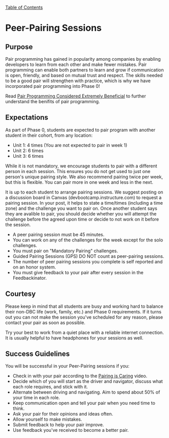 [Table of Contents](README.md)

# Peer-Pairing Sessions


## Purpose

Pair programming has gained in popularity among companies by enabling developers to learn from each other and make fewer mistakes. Pair programming can enable both partners to learn and grow if communication is open, friendly, and based on mutual trust and respect. The skills needed to be a good pair will strengthen with practice, which is why we have incorporated pair programming into Phase 0!

Read [Pair Programming Considered Extremely Beneficial](http://techcrunch.com/2012/03/17/pair-programming-considered-extremely-beneficial/)  to further understand the benifits of pair programming.

## Expectations

As part of Phase 0, students are expected to pair program with another student in their cohort, from any location:
* Unit 1: 4 times (You are not expected to pair in week 1)
* Unit 2: 6 times
* Unit 3: 6 times

While it is not mandatory, we encourage students to pair with a different person in each session. This ensures you do not get used to just one person's unique pairing style. We also recommend pairing twice per week, but this is flexible. You can pair more in one week and less in the next.

It is up to each student to arrange pairing sessions. We suggest posting on a discussion board in Canvas (devbootcamp.instructure.com) to request a pairing session. In your post, it helps to state a time/times (including a time zone) and the challenge you want to pair on. Once another student says they are avalible to pair, you should decide whether you will attempt the challenge before the agreed upon time or decide to not work on it before the session.

* A peer pairing session must be 45 minutes.
* You can work on any of the challenges for the week except for the solo challenges.
* You must pair on "Mandatory Pairing" challenges.
* Guided Pairing Sessions (GPS) DO NOT count as peer-pairing sessions.
* The number of peer pairing sessions you complete is self reported and on an honor system.
* You must give feedback to your pair after every session in the Feedbackinator.

## Courtesy

Please keep in mind that all students are busy and working hard to balance their non-DBC life (work, family, etc.) and Phase 0 requirements. If it turns out you can not make the session you've scheduled for any reason, please contact your pair as soon as possible. 

Try your best to work from a quiet place with a reliable internet connection. It is usually helpful to have headphones for your sessions as well.


## Success Guidelines

You will be successful in your Peer-Pairing sessions if you:

- Check in with your pair according to the [Pairing is Caring](http://vimeo.com/76662569) video.
- Decide which of you will start as the driver and navigator, discuss what each role requires, and stick with it.
- Alternate between driving and navigating. Aim to spend about 50% of your time in each role.
- Keep communication open and tell your pair when you need time to think.
- Ask your pair for their opinions and ideas often.
- Allow yourself to make mistakes.
- Submit feedback to help your pair improve.
- Use feedback you've received to become a better pair.
